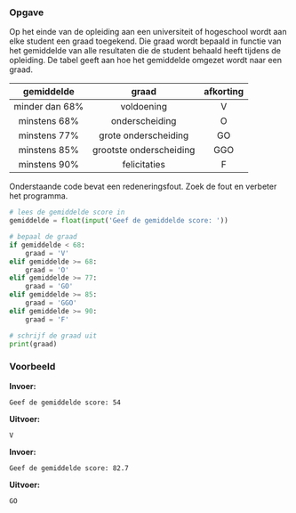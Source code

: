 ### Opgave

Op het einde van de opleiding aan een universiteit of hogeschool wordt aan elke
student een graad toegekend. Die graad wordt bepaald in functie van het gemiddelde
van alle resultaten die de student behaald heeft tijdens de opleiding. De tabel geeft aan
hoe het gemiddelde omgezet wordt naar een graad.

gemiddelde     | graad                   | afkorting
:-------------:|:-----------------------:|:---------:
minder dan 68% | voldoening              | V
minstens 68%   | onderscheiding          | O
minstens 77%   | grote onderscheiding    | GO
minstens 85%   | grootste onderscheiding | GGO
minstens 90%   | felicitaties            | F

Onderstaande code bevat een redeneringsfout. Zoek de fout en verbeter het programma.

```python
# lees de gemiddelde score in
gemiddelde = float(input('Geef de gemiddelde score: '))

# bepaal de graad
if gemiddelde < 68:
    graad = 'V'
elif gemiddelde >= 68:
    graad = 'O'
elif gemiddelde >= 77:
    graad = 'GO'
elif gemiddelde >= 85:
    graad = 'GGO'
elif gemiddelde >= 90:
    graad = 'F'

# schrijf de graad uit
print(graad)
```

### Voorbeeld

**Invoer:**

    Geef de gemiddelde score: 54

**Uitvoer:**

    V

**Invoer:**

    Geef de gemiddelde score: 82.7

**Uitvoer:**

    GO
